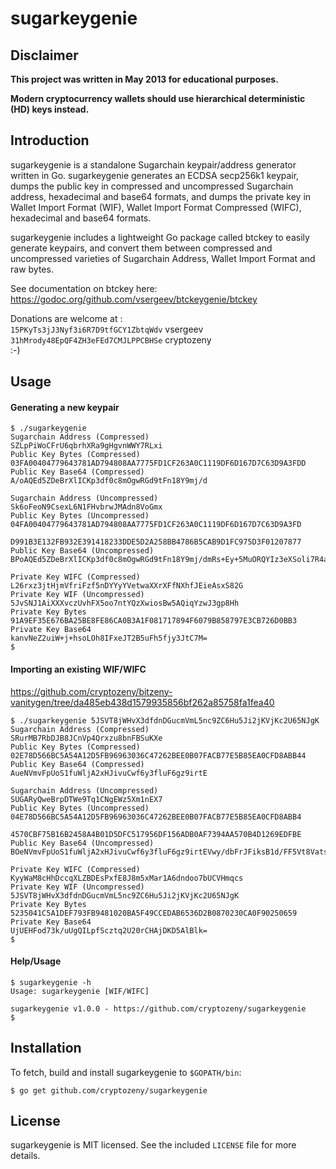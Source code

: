# sugarkeygenie

## Disclaimer

**This project was written in May 2013 for educational purposes.**

**Modern cryptocurrency wallets should use hierarchical deterministic (HD) keys instead.**

## Introduction

sugarkeygenie is a standalone Sugarchain keypair/address generator written in Go.
sugarkeygenie generates an ECDSA secp256k1 keypair, dumps the public key in
compressed and uncompressed Sugarchain address, hexadecimal and base64 formats,
and dumps the private key in Wallet Import Format (WIF), Wallet Import Format
Compressed (WIFC), hexadecimal and base64 formats.

sugarkeygenie includes a lightweight Go package called btckey to easily generate
keypairs, and convert them between compressed and uncompressed varieties of
Sugarchain Address, Wallet Import Format and raw bytes.

See documentation on btckey here: https://godoc.org/github.com/vsergeev/btckeygenie/btckey

Donations are welcome at :  
`15PKyTs3jJ3Nyf3i6R7D9tfGCY1ZbtqWdv` vsergeev  
`31hMrody48EpQF4ZH3eFEd7CMJLPPCBHSe` cryptozeny  
:-)

## Usage

#### Generating a new keypair

    $ ./sugarkeygenie
    Sugarchain Address (Compressed)        SZLpPiWoCFrU6qbrhXRa9gHgvnWWY7RLxi
    Public Key Bytes (Compressed)       03FA00404779643781AD794808AA7775FD1CF263A0C1119DF6D167D7C63D9A3FDD
    Public Key Base64 (Compressed)      A/oAQEd5ZDeBrXlICKp3df0c8mOgwRGd9tFn18Y9mj/d

    Sugarchain Address (Uncompressed)      Sk6oFeoN9CsexL6N1FHvbrwJMAdn8VoGmx
    Public Key Bytes (Uncompressed)     04FA00404779643781AD794808AA7775FD1CF263A0C1119DF6D167D7C63D9A3FD
                                        D991B3E132FB932E391418233DDE5D2A258BB4786B5CAB9D1FC975D3F01207877
    Public Key Base64 (Uncompressed)    BPoAQEd5ZDeBrXlICKp3df0c8mOgwRGd9tFn18Y9mj/dmRs+Ey+5MuORQYIz3eXSoli7R4a1yrnR/JddPwEgeHc=

    Private Key WIFC (Compressed)       L26rxz3jtHjmVfriFzf5nDYYyYVetwaXXrXFfNXhfJEieAsxS82G
    Private Key WIF (Uncompressed)      5JvSNJ1AiXXXvczUvhFX5oo7ntYQzXwiosBw5AQiqYzwJ3gp8Hh
    Private Key Bytes                   91A9EF35E676BA25BE8FE86CA0B3A1F081717894F6079B858797E3CB726D0BB3
    Private Key Base64                  kanvNeZ2uiW+j+hsoLOh8IFxeJT2B5uFh5fjy3JtC7M=
    $

#### Importing an existing WIF/WIFC
https://github.com/cryptozeny/bitzeny-vanitygen/tree/da485eb438d1579935856bf262a85758fa1fea40

    $ ./sugarkeygenie 5JSVT8jWHvX3dfdnDGucmVmL5nc9ZC6Hu5Ji2jKVjKc2U65NJgK
    Sugarchain Address (Compressed)        SRurMB7RbDJB8JCnVp4Qrxzu8bnFBSuKXe
    Public Key Bytes (Compressed)       02E78D566BC5A54A12D5FB96963036C47262BEE0B07FACB77E5B85EA0CFD8ABB44
    Public Key Base64 (Compressed)      AueNVmvFpUoS1fuWljA2xHJivuCwf6y3fluF6gz9irtE

    Sugarchain Address (Uncompressed)      SUGARyQweBrpDTWe9Tq1CNgEWz5Xm1nEX7
    Public Key Bytes (Uncompressed)     04E78D566BC5A54A12D5FB96963036C47262BEE0B07FACB77E5B85EA0CFD8ABB4
                                        4570CBF75B16B2458A4B01D5DFC517956DF156ADB0AF7394AA570B4D1269EDFBE
    Public Key Base64 (Uncompressed)    BOeNVmvFpUoS1fuWljA2xHJivuCwf6y3fluF6gz9irtEVwy/dbFrJFiksB1d/FF5Vt8VatsK9zlKpXC00Sae374=

    Private Key WIFC (Compressed)       KyyWaM8cHhDccqXLZBDEsPxfE8J8m5xMar1A6dndoo7bUCVHmqcs
    Private Key WIF (Uncompressed)      5JSVT8jWHvX3dfdnDGucmVmL5nc9ZC6Hu5Ji2jKVjKc2U65NJgK
    Private Key Bytes                   5235041C5A1DEF793FB9481020BA5F49CCEDAB6536D2B0870230CA0F90250659
    Private Key Base64                  UjUEHFod73k/uUgQILpfScztq2U20rCHAjDKD5AlBlk=
    $

#### Help/Usage

    $ sugarkeygenie -h
    Usage: sugarkeygenie [WIF/WIFC]
    
    sugarkeygenie v1.0.0 - https://github.com/cryptozeny/sugarkeygenie
    $

## Installation

To fetch, build and install sugarkeygenie to `$GOPATH/bin`:

    $ go get github.com/cryptozeny/sugarkeygenie

## License

sugarkeygenie is MIT licensed. See the included `LICENSE` file for more details.
